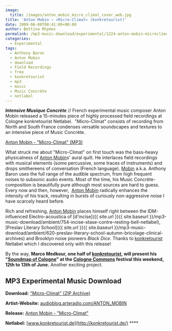 ```yaml
---
image:
  title: /images/anton_mobin_micro_climat_cover_web.jpg
title: 'Anton Mobin – »Micro-Climat« (konkretourist)'
date: 2009-06-08T08:41:09+00:00
author: Bettina Rhymes
permalink: /mp3-music-download/experimental/1224-anton-mobin-microclimat-konkretourist
categories:
  - Experimental
tags:
  - Anthony Baron
  - Anton Mobin
  - download
  - Field Recordings
  - free
  - konkretourist
  - mp3
  - music
  - Music Concrète
  - netlabel
---
```

***Intensive Musique Concrète*** // French experimental music composer Anton Mobin released a 15-minutes piece of highly processed field recordings at Cologne konkretourist Netlabel.  "Micro-Climat" consists of recording from North and South France condenses versatile soundscapes and textures to an intensive piece of Music Concrète.

<a href="http://grandmasterrobo.sonicsquirrel.net/12rec/Phlow_Magazine/Anton_Mobin.mp3" target="new">Anton Mobin - "Micro-Climat" (MP3)</a>

<!--more-->

<!--adsense-->

What struck me about "Micro-Climat" on first touch was the bass-heavy physicalness of [Anton Mobin](http://audioblog.arteradio.com/ANTON_MOBIN)s' aural quilt. He interlaces field recordings with musical elements (some percussive, some traces of instruments) and drops smithereens of conversation (French language). [Mobin](http://audioblog.arteradio.com/ANTON_MOBIN) a.k.a. Anthony Baron uses the full range of the audible spectrum, from high frequent noises to subsonic audio events. Most of the time, his Music Concrète-composition is beautifully pure although most sources are hard to guess. Every now and then, however,  [Anton Mobin](http://audioblog.arteradio.com/ANTON_MOBIN) radically enhances the  intensity of his track, resulting in bursts of curiously _non_-aggressive noise I have scarcely heard before.

Rich and refreshing, [Anton Mobin](http://audioblog.arteradio.com/ANTON_MOBIN) places himself right between the IDM-influenced Electro-acoustica of [d'incise]({{ site.url }}{{ site.baseurl }}/mp3-music-download/ambient/754-incise-stase-contre-resting-bell-netlabel), [Preslav Literary School]({{ site.url }}{{ site.baseurl }}/mp3-music-download/ambient/620-preslav-literary-school-autumn-bricolage-clinical-archives) and Brooklyn noise pioneers _Black Dice_. Thanks to [konkretourist](http://konkretourist.de/) Netlabel which I discovered only with this release!

By the way, **Marco Medkour, one half of [konkretourist](http://konkretourist.de/), will present his "[Soundmap of Cologne](http://soundmap-cologne.de/)" at the [Cologne Commons](http://cologne-commons.de) festival this weekend, 12th to 13th of June.** Another exciting project.

## MP3 Experimental Music Download

**Download:** ["Micro-Climat" (ZIP Archive)](http://konkretourist.de/media/anton_mobin/Micro-Climat-Anton-Mobin-release-konkretourist.zip)
  
**Artist-Website:** [audioblog.arteradio.com/ANTON_MOBIN](http://audioblog.arteradio.com/ANTON_MOBIN)
  
**Release:** [Anton Mobin - "Micro-Climat"](http://konkretourist.de/?p=174)
  
**Netlabel:** [www.konkretourist.de](http://konkretourist.de/) ****